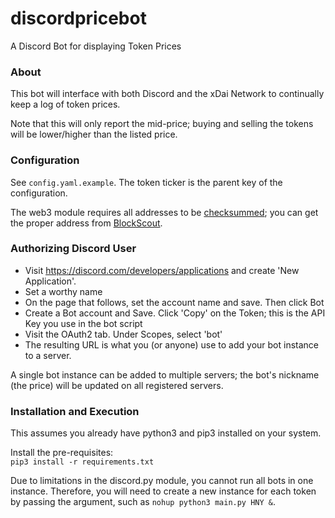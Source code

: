 # discordpricebot
A Discord Bot for displaying Token Prices

### About
This bot will interface with both Discord and the xDai Network to continually keep a log of token prices.

Note that this will only report the mid-price; buying and selling the tokens will be lower/higher than the listed price.

### Configuration
See `config.yaml.example`. The token ticker is the parent key of the configuration.

The web3 module requires all addresses to be [checksummed](https://coincodex.com/article/2078/ethereum-address-checksum-explained/); you can get the proper address from [BlockScout](https://blockscout.com/poa/xdai/).

### Authorizing Discord User

- Visit https://discord.com/developers/applications and create 'New Application'.
- Set a worthy name
- On the page that follows, set the account name and save. Then click Bot
- Create a Bot account and Save. Click 'Copy' on the Token; this is the API Key you use in the bot script
- Visit the OAuth2 tab. Under Scopes, select 'bot'
- The resulting URL is what you (or anyone) use to add your bot instance to a server.

A single bot instance can be added to multiple servers; the bot's nickname (the price) will be updated on all registered servers.

### Installation and Execution
This assumes you already have python3 and pip3 installed on your system.

Install the pre-requisites:  
`pip3 install -r requirements.txt`

Due to limitations in the discord.py module, you cannot run all bots in one instance.
Therefore, you will need to create a new instance for each token by passing the argument, such as `nohup python3 main.py HNY &`.
